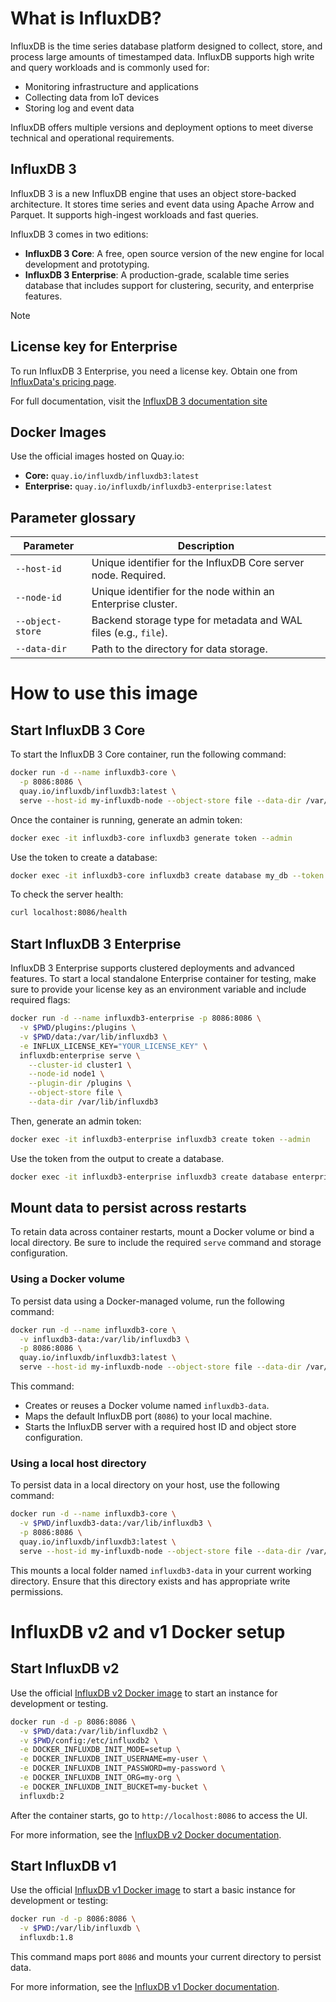 # What is InfluxDB?

InfluxDB is the time series database platform designed to collect, store, and process large amounts of timestamped data. InfluxDB supports high write and query workloads and is commonly used for: 

- Monitoring infrastructure and applications
- Collecting data from IoT devices
- Storing log and event data

InfluxDB offers multiple versions and deployment options to meet diverse technical and operational requirements.

## InfluxDB 3 

InfluxDB 3 is a new InfluxDB engine that uses an object store-backed architecture. It stores time series and event data using Apache Arrow and Parquet. It supports high-ingest workloads and fast queries.

InfluxDB 3 comes in two editions:

- **InfluxDB 3 Core**: A free, open source version of the new engine for local development and prototyping.
- **InfluxDB 3 Enterprise**: A production-grade, scalable time series database that includes support for clustering, security, and enterprise features.

>[!Note]
> ## License key for Enterprise
>To run InfluxDB 3 Enterprise, you need a license key. Obtain one from [InfluxData's pricing page](https://www.influxdata.com/pricing/).

For full documentation, visit the [InfluxDB 3 documentation site](https://docs.influxdata.com)

## Docker Images

Use the official images hosted on Quay.io:

- **Core:** `quay.io/influxdb/influxdb3:latest`  
- **Enterprise:** `quay.io/influxdb/influxdb3-enterprise:latest`

## Parameter glossary

| Parameter        | Description                                                   |
|------------------|--------------------------------------------------------------|
| `--host-id`      | Unique identifier for the InfluxDB Core server node. Required. |
| `--node-id`      | Unique identifier for the node within an Enterprise cluster.  |
| `--object-store` | Backend storage type for metadata and WAL files (e.g., `file`). |
| `--data-dir`     | Path to the directory for data storage.                      |

# How to use this image 

## Start InfluxDB 3 Core

To start the InfluxDB 3 Core container, run the following command:

```bash
docker run -d --name influxdb3-core \
  -p 8086:8086 \
  quay.io/influxdb/influxdb3:latest \
  serve --host-id my-influxdb-node --object-store file --data-dir /var/lib/influxdb3
```

Once the container is running, generate an admin token:

```bash
docker exec -it influxdb3-core influxdb3 generate token --admin
```

Use the token to create a database:

```bash
docker exec -it influxdb3-core influxdb3 create database my_db --token YOUR_ADMIN_TOKEN
```

To check the server health:

```bash
curl localhost:8086/health
```

## Start InfluxDB 3 Enterprise

InfluxDB 3 Enterprise supports clustered deployments and advanced features. To start a local standalone Enterprise container for testing, make sure to provide your license key as an environment variable and include required flags:

```bash
docker run -d --name influxdb3-enterprise -p 8086:8086 \
  -v $PWD/plugins:/plugins \
  -v $PWD/data:/var/lib/influxdb3 \
  -e INFLUX_LICENSE_KEY="YOUR_LICENSE_KEY" \
  influxdb:enterprise serve \
    --cluster-id cluster1 \
    --node-id node1 \
    --plugin-dir /plugins \
    --object-store file \
    --data-dir /var/lib/influxdb3
```

Then, generate an admin token:

```bash
docker exec -it influxdb3-enterprise influxdb3 create token --admin
```
Use the token from the output to create a database.

```bash
docker exec -it influxdb3-enterprise influxdb3 create database enterprise_db --token <your_admin_token>
```

## Mount data to persist across restarts

To retain data across container restarts, mount a Docker volume or bind a local directory. Be sure to include the required `serve` command and storage configuration.

### Using a Docker volume

To persist data using a Docker-managed volume, run the following command:

```bash
docker run -d --name influxdb3-core \
  -v influxdb3-data:/var/lib/influxdb3 \
  -p 8086:8086 \
  quay.io/influxdb/influxdb3:latest \
  serve --host-id my-influxdb-node --object-store file --data-dir /var/lib/influxdb3
```
This command:

- Creates or reuses a Docker volume named `influxdb3-data`.
- Maps the default InfluxDB port (`8086`) to your local machine.
- Starts the InfluxDB server with a required host ID and object store configuration.

### Using a local host directory

To persist data in a local directory on your host, use the following command:

```bash
docker run -d --name influxdb3-core \
  -v $PWD/influxdb3-data:/var/lib/influxdb3 \
  -p 8086:8086 \
  quay.io/influxdb/influxdb3:latest \
  serve --host-id my-influxdb-node --object-store file --data-dir /var/lib/influxdb3
```

This mounts a local folder named `influxdb3-data` in your current working directory. Ensure that this directory exists and has appropriate write permissions. 

# InfluxDB v2 and v1 Docker setup 

## Start InfluxDB v2

Use the official [InfluxDB v2 Docker image](https://hub.docker.com/_/influxdb) to start an instance for development or testing.

```bash
docker run -d -p 8086:8086 \
  -v $PWD/data:/var/lib/influxdb2 \
  -v $PWD/config:/etc/influxdb2 \
  -e DOCKER_INFLUXDB_INIT_MODE=setup \
  -e DOCKER_INFLUXDB_INIT_USERNAME=my-user \
  -e DOCKER_INFLUXDB_INIT_PASSWORD=my-password \
  -e DOCKER_INFLUXDB_INIT_ORG=my-org \
  -e DOCKER_INFLUXDB_INIT_BUCKET=my-bucket \
  influxdb:2
```

After the container starts, go to `http://localhost:8086` to access the UI.

For more information, see the [InfluxDB v2 Docker documentation](https://docs.influxdata.com/influxdb/v2/install/?t=docker).

## Start InfluxDB v1

Use the official [InfluxDB v1 Docker image](https://hub.docker.com/_/influxdb) to start a basic instance for development or testing:

```bash
docker run -d -p 8086:8086 \
  -v $PWD:/var/lib/influxdb \
  influxdb:1.8
```

This command maps port `8086` and mounts your current directory to persist data.

For more information, see the [InfluxDB v1 Docker documentation](https://docs.influxdata.com/influxdb/v1/).
